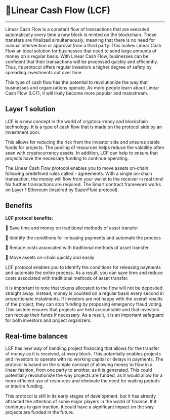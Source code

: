 # 🚰Linear Cash Flow (LCF)
****

Linear Cash Flow is a constant flow of transactions that are executed automatically every time a new block is minted on the blockchain. These transfers are finalized simultaneously, meaning that there is no need for manual intervention or approval from a third party. This makes Linear Cash Flow an ideal solution for businesses that need to send large amounts of money on a regular basis. With Linear Cash Flow, businesses can be confident that their transactions will be processed quickly and efficiently. Thus, its protocol offers regular investors a higher degree of safety by spreading investments out over time. 

This type of cash flow has the potential to revolutionize the way that businesses and organizations operate. As more people learn about Linear Cash Flow (LCF), it will likely become more popular and mainstream. 

## Layer 1 solution

LCF is a new concept in the world of cryptocurrency and blockchain technology. It is a type of cash flow that is made on the protocol side by an Investment pool. 

This allows for reducing the risk from the Investor side and ensures stable funds for projects. The pooling of resources helps reduce the volatility often seen with cryptocurrency assets. In addition, LCF can help to ensure that projects have the necessary funding to continue operating. 

The Linear Cash Flow protocol enables you to move assets on-chain following predefined rules called - agreements. With a single on-chain transaction, the money will flow from your wallet to the receiver in real time! No further transactions are required. The Smart contract framework works on Layer 1 Ethereum (inspired by SuperFluid protocol). 

## Benefits

**LCF protocol benefits:** 

 📣 Save time and money on traditional methods of asset transfer 

 📣 Identify the conditions for releasing payments and automate the process 

 📣 Reduce costs associated with traditional methods of asset transfer 

 📣 Move assets on-chain quickly and easily 

LCF protocol enables you to identify the conditions for releasing payments and automate the entire process. As a result, you can save time and reduce costs associated with traditional methods of asset transfer.  

It is important to note that tokens allocated to the flow will not be deposited straight away. Instead, money is counted on a regular basis every second in proportionate instalments. If investors are not happy with the overall results of the project, they can stop funding by proposing emergency fraud voting. This system ensures that projects are held accountable and that investors can recoup their funds if necessary. As a result, it is an important safeguard for both investors and project organizers. 

## Real-time balances

LCF has new way of handling project financing that allows for the transfer of money as it is received, at every block. This potentially enables projects and investors to operate with no working capital or delays in payments. The protocol is based on the simple concept of allowing money to flow in a linear fashion, from one party to another, as it is generated. This could potentially revolutionize the way projects are funded, as it would allow for a more efficient use of resources and eliminate the need for waiting periods or interim funding. 

This protocol is still in its early stages of development, but it has already attracted the attention of some major players in the world of finance. If it continues to gain traction, it could have a significant impact on the way projects are funded in the future. 
